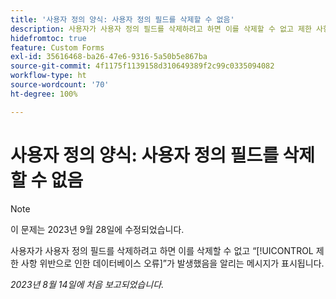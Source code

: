 ```yaml
---
title: '사용자 정의 양식: 사용자 정의 필드를 삭제할 수 없음'
description: 사용자가 사용자 정의 필드를 삭제하려고 하면 이를 삭제할 수 없고 제한 사항 위반으로 인한 데이터베이스 오류가 발생했음을 알리는 메시지가 표시됩니다.
hidefromtoc: true
feature: Custom Forms
exl-id: 35616468-ba26-47e6-9316-5a50b5e867ba
source-git-commit: 4f1175f1139158d310649389f2c99c0335094082
workflow-type: ht
source-wordcount: '70'
ht-degree: 100%

---
```


# 사용자 정의 양식: 사용자 정의 필드를 삭제할 수 없음

>[!NOTE]
>
>이 문제는 2023년 9월 28일에 수정되었습니다.

사용자가 사용자 정의 필드를 삭제하려고 하면 이를 삭제할 수 없고 “[!UICONTROL 제한 사항 위반으로 인한 데이터베이스 오류]”가 발생했음을 알리는 메시지가 표시됩니다.

_2023년 8월 14일에 처음 보고되었습니다._
